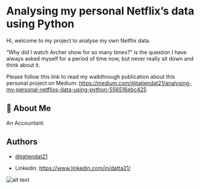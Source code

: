 
# Analysing my personal Netflix’s data using Python

Hi, welcome to my project to analyse my own Netflix data.

“Why did I watch Archer show for so many times?” is the question I have always asked myself for a period of time now, but never really sit down and think about it.

Please follow this link to read my walkthrough publication about this personal project on Medium: https://medium.com/@tatiendat21/analysing-my-personal-netflixs-data-using-python-556516ebc425

## 🚀 About Me
An Accountant.


## Authors

- [@tatiendat21](https://github.com/tatiendat21)

- Linkedin: https://www.linkedin.com/in/datta21/


![alt text](https://www.streamingrant.com/wp-content/uploads/2022/11/Archer-1-768x432.jpg.webp)

